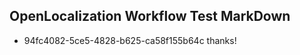 ## OpenLocalization Workflow Test MarkDown
* 94fc4082-5ce5-4828-b625-ca58f155b64c thanks!

<!--HONumber=Aug16_HO4-->


